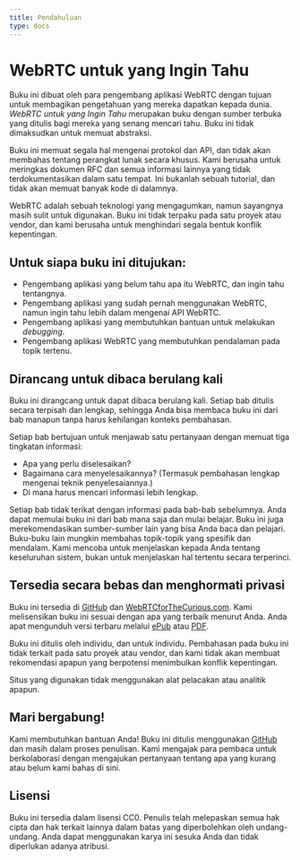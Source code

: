 ```yaml
---
title: Pendahuluan
type: docs
---
```


# WebRTC untuk yang Ingin Tahu

Buku ini dibuat oleh para pengembang aplikasi WebRTC dengan tujuan untuk membagikan pengetahuan yang mereka dapatkan kepada dunia.
_WebRTC untuk yang Ingin Tahu_ merupakan buku dengan sumber terbuka yang ditulis bagi mereka yang senang mencari tahu.
Buku ini tidak dimaksudkan untuk memuat abstraksi.

Buku ini memuat segala hal mengenai protokol dan API, dan tidak akan membahas tentang perangkat lunak secara khusus.
Kami berusaha untuk meringkas dokumen RFC dan semua informasi lainnya yang tidak terdokumentasikan dalam satu tempat. Ini bukanlah sebuah tutorial, dan tidak akan memuat banyak kode di dalamnya.

WebRTC adalah sebuah teknologi yang mengagumkan, namun sayangnya masih sulit untuk digunakan. Buku ini tidak terpaku pada satu proyek atau vendor, dan kami berusaha untuk menghindari segala bentuk konflik kepentingan.

## Untuk siapa buku ini ditujukan:

-   Pengembang aplikasi yang belum tahu apa itu WebRTC, dan ingin tahu tentangnya.
-   Pengembang aplikasi yang sudah pernah menggunakan WebRTC, namun ingin tahu lebih dalam mengenai API WebRTC.
-   Pengembang aplikasi yang membutuhkan bantuan untuk melakukan _debugging_.
-   Pengembang aplikasi WebRTC yang membutuhkan pendalaman pada topik tertenu.

## Dirancang untuk dibaca berulang kali

Buku ini dirangcang untuk dapat dibaca berulang kali. Setiap bab ditulis secara terpisah dan lengkap, sehingga Anda bisa membaca buku ini dari bab manapun tanpa harus kehilangan konteks pembahasan.

Setiap bab bertujuan untuk menjawab satu pertanyaan dengan memuat tiga tingkatan informasi:

-   Apa yang perlu diselesaikan?
-   Bagaimana cara menyelesaikannya? (Termasuk pembahasan lengkap mengenai teknik penyelesaiannya.)
-   Di mana harus mencari informasi lebih lengkap.

Setiap bab tidak terikat dengan informasi pada bab-bab sebelumnya. Anda dapat memulai buku ini dari bab mana saja dan mulai belajar. Buku ini juga merekomendasikan sumber-sumber lain yang bisa Anda baca dan pelajari. Buku-buku lain mungkin membahas topik-topik yang spesifik dan mendalam. Kami mencoba untuk menjelaskan kepada Anda tentang keseluruhan sistem, bukan untuk menjelaskan hal tertentu secara terperinci.

## Tersedia secara bebas dan menghormati privasi

Buku ini tersedia di [GitHub](https://github.com/webrtc-for-the-curious/webrtc-for-the-curious) dan [WebRTCforTheCurious.com](https://webrtcforthecurious.com).
Kami melisensikan buku ini sesuai dengan apa yang terbaik menurut Anda. Anda apat mengunduh versi terbaru melalui [ePub](https://webrtcforthecurious.com/docs/webrtc-for-the-curious.epub) atau [PDF](https://webrtcforthecurious.com/docs/webrtc-for-the-curious.pdf).

Buku ini ditulis oleh individu, dan untuk individu. Pembahasan pada buku ini tidak terkait pada satu proyek atau vendor, dan kami tidak akan membuat rekomendasi apapun yang berpotensi menimbulkan konflik kepentingan.

Situs yang digunakan tidak menggunakan alat pelacakan atau analitik apapun.

## Mari bergabung!

Kami membutuhkan bantuan Anda! Buku ini ditulis menggunakan [GitHub](https://github.com/webrtc-for-the-curious/webrtc-for-the-curious) dan masih dalam proses penulisan. Kami mengajak para pembaca untuk berkolaborasi dengan mengajukan pertanyaan tentang apa yang kurang atau belum kami bahas di sini.

## Lisensi

Buku ini tersedia dalam lisensi CC0. Penulis telah melepaskan semua hak cipta dan hak terkait lainnya dalam batas yang diperbolehkan oleh undang-undang. Anda dapat menggunakan karya ini sesuka Anda dan tidak diperlukan adanya atribusi.
